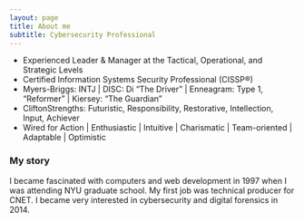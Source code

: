```yaml
---
layout: page
title: About me
subtitle: Cybersecurity Professional
---
```

- Experienced Leader & Manager at the Tactical, Operational, and Strategic Levels 
- Certified Information Systems Security Professional (CISSP®)
- Myers-Briggs: INTJ | DISC: Di “The Driver” | Enneagram: Type 1, “Reformer” | Kiersey: “The Guardian” 
- CliftonStrengths: Futuristic, Responsibility, Restorative, Intellection, Input, Achiever 
- Wired for Action | Enthusiastic | Intuitive | Charismatic | Team-oriented | Adaptable | Optimistic 

### My story
I became fascinated with computers and web development in 1997 when I was attending NYU graduate school. 
My first job was technical producer for CNET. I became very interested in cybersecurity and digital forensics in 2014.

